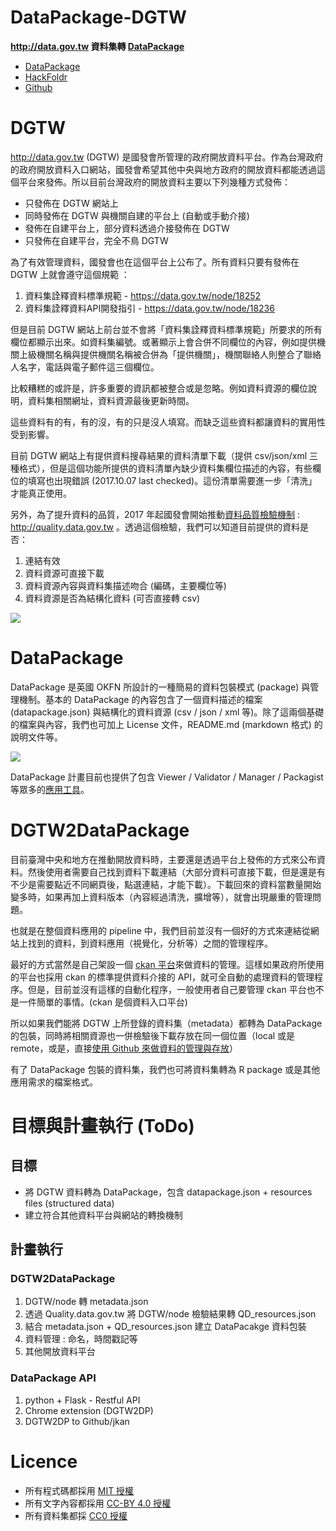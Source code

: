 # DataPackage-DGTW
**http://data.gov.tw 資料集轉 [DataPackage](http://frictionlessdata.io/data-packages/)**

- [DataPackage](http://frictionlessdata.io/data-packages/)
- [HackFoldr](http://pro.odtw.org/2017ODProjects/https%253A%252F%252Fhackmd.io%252Fs%252Fr1kIyHzn-)
- [Github](https://github.com/OpenData-TW/DataPackage-DGTW)

# DGTW

http://data.gov.tw (DGTW) 是國發會所管理的政府開放資料平台。作為台灣政府的政府開放資料入口網站，國發會希望其他中央與地方政府的開放資料都能透過這個平台來發佈。所以目前台灣政府的開放資料主要以下列幾種方式發佈：
- 只發佈在 DGTW 網站上
- 同時發佈在 DGTW 與機關自建的平台上 (自動或手動介接)
- 發佈在自建平台上，部分資料透過介接發佈在 DGTW
- 只發佈在自建平台，完全不鳥 DGTW

為了有效管理資料，國發會也在這個平台上公布了。所有資料只要有發佈在 DGTW 上就會遵守這個規範 ：
1. 資料集詮釋資料標準規範 - https://data.gov.tw/node/18252
2. 資料集詮釋資料API開發指引 - https://data.gov.tw/node/18236

但是目前 DGTW 網站上前台並不會將「資料集詮釋資料標準規範」所要求的所有欄位都顯示出來。如資料集編號。或著顯示上會合併不同欄位的內容，例如提供機關上級機關名稱與提供機關名稱被合併為「提供機關」，機關聯絡人則整合了聯絡人名字，電話與電子郵件這三個欄位。

比較糟糕的或許是，許多重要的資訊都被整合或是忽略。例如資料資源的欄位說明，資料集相關網址，資料資源最後更新時間。

這些資料有的有，有的沒，有的只是沒人填寫。而缺乏這些資料都讓資料的實用性受到影響。

目前 DGTW 網站上有提供資料搜尋結果的資料清單下載（提供 csv/json/xml 三種格式），但是這個功能所提供的資料清單內缺少資料集欄位描述的內容，有些欄位的填寫也出現錯誤 (2017.10.07 last checked)。這份清單需要進一步「清洗」才能真正使用。

另外，為了提升資料的品質，2017 年起國發會開始推動[資料品質檢驗機制](https://hackmd.io/c/B12WA44Zb/https%3A%2F%2Fhackmd.io%2Fs%2FB1V0hPmVW) : http://quality.data.gov.tw 。透過這個檢驗，我們可以知道目前提供的資料是否：
1. 連結有效
2. 資料資源可直接下載
3. 資料資源內容與資料集描述吻合 (編碼，主要欄位等)
4. 資料資源是否為結構化資料 (可否直接轉 csv)

![](https://i.imgur.com/z8vz7od.png)

# DataPackage

DataPackage 是英國 OKFN 所設計的一種簡易的資料包裝模式 (package) 與管理機制。基本的 DataPackage 的內容包含了一個資料描述的檔案 (datapackage.json) 與結構化的資料資源 (csv / json / xml 等)。除了這兩個基礎的檔案與內容，我們也可加上 License 文件，README.md (markdown 格式) 的說明文件等。

![](https://docs.google.com/drawings/d/19DTSTlxkOdTgieTWhnTNLAZtxn_ie63DV-vEGW_TP_E/pub?w=400)

DataPackage 計畫目前也提供了包含 Viewer / Validator / Manager / Packagist 等眾多的[應用工具](http://frictionlessdata.io/tools/)。

# DGTW2DataPackage

目前臺灣中央和地方在推動開放資料時，主要還是透過平台上發佈的方式來公布資料。然後使用者需要自己找到資料下載連結（大部分資料可直接下載，但是還是有不少是需要點近不同網頁後，點選連結，才能下載）。下載回來的資料當數量開始變多時，如果再加上資料版本（內容經過清洗，擴增等），就會出現嚴重的管理問題。

也就是在整個資料應用的 pipeline 中，我們目前並沒有一個好的方式來連結從網站上找到的資料，到資料應用（視覺化，分析等）之間的管理程序。

最好的方式當然是自己架設一個 [ckan 平台](https://ckan.org/)來做資料的管理。這樣如果政府所使用的平台也採用 ckan 的標準提供資料介接的 API，就可全自動的處理資料的管理程序。但是，目前並沒有這樣的自動化程序，一般使用者自己要管理 ckan 平台也不是一件簡單的事情。(ckan 是個資料入口平台)

所以如果我們能將 DGTW 上所登錄的資料集（metadata）都轉為 DataPackage 的包裝，同時將相關資源也一併檢驗後下載存放在同一個位置（local 或是 remote，或是，直接[使用 Github 來做資料的管理與存放](http://data.okfn.org/doc/core-data-curators)）

有了 DataPackage 包裝的資料集，我們也可將資料集轉為 R package 或是其他應用需求的檔案格式。

# 目標與計畫執行 (ToDo)
## 目標
- 將 DGTW 資料轉為 DataPackage，包含 datapackage.json + resources files (structured data)
- 建立符合其他資料平台與網站的轉換機制

## 計畫執行

### DGTW2DataPackage
1. DGTW/node 轉 metadata.json
2. 透過 Quality.data.gov.tw 將 DGTW/node 檢驗結果轉 QD_resources.json
3. 結合 metadata.json + QD_resources.json 建立 DataPacakge 資料包裝
4. 資料管理 : 命名，時間戳記等
5. 其他開放資料平台

### DataPackage API
1. python + Flask - Restful API
2. Chrome extension (DGTW2DP)
3. DGTW2DP to Github/jkan


# Licence

- 所有程式碼都採用 [MIT 授權](https://www.wikiwand.com/zh-hant/MIT%E8%A8%B1%E5%8F%AF%E8%AD%89)
- 所有文字內容都採用 [CC-BY 4.0 授權](https://creativecommons.org/licenses/by/4.0/deed.zh_TW)
- 所有資料集都採 [CC0 授權](https://creativecommons.org/publicdomain/zero/1.0/deed.zh_TW)
